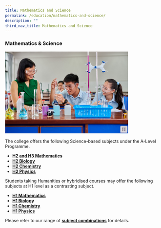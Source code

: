 ```yaml
---
title: Mathematics and Science
permalink: /education/mathematics-and-science/
description: ""
third_nav_title: Mathematics and Science
---
```

### Mathematics &amp; Science

<img style="width:80%" src="/images/mathscience.png">

The college offers the following Science-based subjects under the A-Level Programme.&nbsp;  

*   **[H2 and H3 Mathematics](/education/mathematics-and-science/mathematics/)**
*   **[H2 Biology](/education/mathematics-and-science/biology/)**      
*   **[H2 Chemistry](/education/mathematics-and-science/chemistry/)**
*   **[H2 Physics](/education/mathematics-and-science/physics/)**

  
Students taking Humanities or hybridised courses may offer the following subjects at H1 level as a contrasting subject.  

*   **[H1 Mathematics](/education/mathematics-and-science/mathematics/)**
*   **[H1 Biology](/education/mathematics-and-science/biology/)**
*   **[H1 Chemistry](/education/mathematics-and-science/chemistry/)**
*   **[H1 Physics](/education/mathematics-and-science/physics/)**

  

Please refer to our range of&nbsp;**[subject combinations](https://cjc.moe.edu.sg/admission/subject-combinations-2022)**&nbsp;for details.